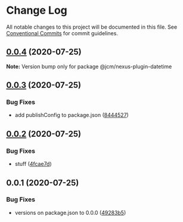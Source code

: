 # Change Log

All notable changes to this project will be documented in this file.
See [Conventional Commits](https://conventionalcommits.org) for commit guidelines.

## [0.0.4](https://github.com/JCMais/nexus-plugins/compare/@jcm/nexus-plugin-datetime@0.0.3...@jcm/nexus-plugin-datetime@0.0.4) (2020-07-25)

**Note:** Version bump only for package @jcm/nexus-plugin-datetime

## [0.0.3](https://github.com/JCMais/nexus-plugins/compare/@jcm/nexus-plugin-datetime@0.0.2...@jcm/nexus-plugin-datetime@0.0.3) (2020-07-25)

### Bug Fixes

- add publishConfig to package.json ([8444527](https://github.com/JCMais/nexus-plugins/commit/8444527c32502e5b91369035cf68e8fa44366d6b))

## [0.0.2](https://github.com/JCMais/nexus-plugins/compare/@jcm/nexus-plugin-datetime@0.0.1...@jcm/nexus-plugin-datetime@0.0.2) (2020-07-25)

### Bug Fixes

- stuff ([4fcae7d](https://github.com/JCMais/nexus-plugins/commit/4fcae7d93f09eaa7b4fcdd0b4a3c43f2666e0d1d))

## 0.0.1 (2020-07-25)

### Bug Fixes

- versions on package.json to 0.0.0 ([49283b5](https://github.com/JCMais/nexus-plugins/commit/49283b521f7dc14ea877f96b4e60665d890b736b))
